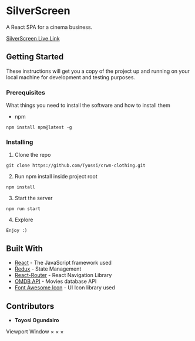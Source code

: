 # SilverScreen

A React SPA for a cinema business.

[SilverScreen Live Link](https://thesilverscreen.netlify.app/)

## Getting Started

These instructions will get you a copy of the project up and running on your local machine for development and testing purposes.

### Prerequisites

What things you need to install the software and how to install them

- npm

```
npm install npm@latest -g
```

### Installing

1. Clone the repo

```
git clone https://github.com/Tyossi/crwn-clothing.git
```

2. Run npm install inside project root

```
npm install
```

3. Start the server

```
npm run start
```

4. Explore

```
Enjoy :)
```

## Built With

* [React](https://reactjs.org/) - The JavaScript framework used
* [Redux](https://redux.js.org/) - State Management
* [React-Router](https://v5.reactrouter.com/web/guides/quick-start) - React Navigation Library
* [OMDB API](http://www.omdbapi.com/?__cf_chl_captcha_tk__=BW1VqdsjeLu4hkpieFCaqsn8DOQI1npYhBOF4qa0G4k-1636295413-0-gaNycGzNA30) - Movies database API
* [Font Awesome Icon](https://fontawesome.com/) - UI Icon library used


## Contributors

* **Toyosi Ogundairo**


Viewport
Window
×
×
×
